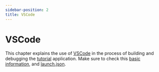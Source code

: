 ```yaml
---
sidebar-position: 2
title: VSCode
---
```


# VSCode

This chapter explains the use of [VSCode](https://rw-community.org/tools/vscode) in the process of building and debugging the [tutorial](https://redwoodjs.com/docs/tutorial/foreword) application. Make sure to check this [basic information](https://redwoodjs.com/docs/project-configuration-dev-test-build), and [launch.json](https://github.com/redwoodjs/redwood/blob/main/packages/create-redwood-app/template/.vscode/launch.json).
